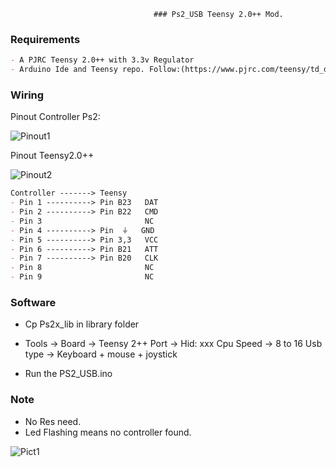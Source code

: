                                     ### Ps2_USB Teensy 2.0++ Mod. 
### Requirements 
```markdown
- A PJRC Teensy 2.0++ with 3.3v Regulator
- Arduino Ide and Teensy repo. Follow:(https://www.pjrc.com/teensy/td_download.html)
```

### Wiring 
Pinout Controller Ps2: 

![Pinout1](http://www.billporter.info/wp-content/uploads//2010/05/wiring.jpg)

Pinout Teensy2.0++ 

![Pinout2](https://www.pjrc.com/store/teensy2pp_card4b_rev2.png)


```markdown
Controller -------> Teensy
- Pin 1 ----------> Pin B23   DAT
- Pin 2 ----------> Pin B22   CMD
- Pin 3                       NC
- Pin 4 ----------> Pin  ⏚   GND
- Pin 5 ----------> Pin 3,3   VCC
- Pin 6 ----------> Pin B21   ATT
- Pin 7 ----------> Pin B20   CLK
- Pin 8                       NC
- Pin 9                       NC
```
### Software

- Cp Ps2x_lib in library folder
- Tools -> Board -> Teensy 2++
           Port -> Hid: xxx
           Cpu Speed -> 8 to 16
           Usb type -> Keyboard + mouse + joystick
           
- Run the PS2_USB.ino 

### Note
- No Res need.
- Led Flashing means no controller found. 

![Pict1](https://i.ibb.co/Nrszy4Q/IMG-0896.jpg)

